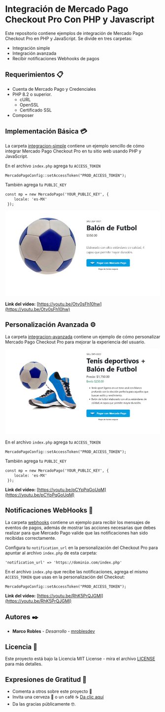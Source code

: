 # Integración de Mercado Pago Checkout Pro Con PHP y Javascript

Este repositorio contiene ejemplos de integración de Mercado Pago Checkout Pro en PHP y JavaScript. Se divide en tres carpetas:

- Integración simple
- Integración avanzada
- Recibir notificaciones Webhooks de pagos

## Requerimientos 📋

- Cuenta de Mercado Pago y Credenciales
- PHP 8.2 o superior.
  - cURL
  - OpenSSL
  - Certificado SSL
- Composer

## Implementación Básica 💳

La carpeta [integracion-simple](integracion-simple) contiene un ejemplo sencillo de cómo integrar Mercado Pago Checkout Pro en tu sitio web usando PHP y JavaScript.

En el archivo `index.php` agrega tu `ACCESS_TOKEN`

```
MercadoPagoConfig::setAccessToken("PROD_ACCESS_TOKEN");
```

También agrega tu `PUBLIC_KEY` 

```
const mp = new MercadoPago('YOUR_PUBLIC_KEY', {
    locale: 'es-MX'
 });
 ```

![Integracion simple](screenshots/integracion-simple.jpg)

**Link del vídeo:** [https://youtu.be/Otv0sFh10hw](https://youtu.be/Otv0sFh10hw)

## Personalización Avanzada ⚙️

La carpeta [integracion-avanzada](integracion-avanzada) contiene un ejemplo de cómo personalizar Mercado Pago Checkout Pro para mejorar la experiencia del usuario.

![Integracion avanzada](screenshots/integracion-avanzada.jpg)

En el archivo `index.php` agrega tu `ACCESS_TOKEN` 

```
MercadoPagoConfig::setAccessToken("PROD_ACCESS_TOKEN");
```

También agrega tu `PUBLIC_KEY`

```
const mp = new MercadoPago('YOUR_PUBLIC_KEY', {
    locale: 'es-MX'
 });
 ```

**Link del vídeo:** [https://youtu.be/pCYpPqGoUqM](https://youtu.be/pCYpPqGoUqM)

## Notificaciones WebHooks 🔔

La carpeta [webhooks](webhooks) contiene un ejemplo para recibir los mensajes de eventos de pagos, además de mostrar las acciones necesarias que debes realizar para que Mercado Pago valide que las notificaciones han sido recibidas correctamente.


Configura tu `notification_url` en la personalización del Checkout Pro para apuntar al archivo `index.php` de esta carpeta:

```
'notification_url' => 'https://dominio.com/index.php'
```

En el archivo `index.php` que recibe las notificaciones, agrega el mismo `ACCESS_TOKEN` que usas en la personalización del Checkout:

```
MercadoPagoConfig::setAccessToken("PROD_ACCESS_TOKEN");
```

**Link del vídeo:** [https://youtu.be/RhK5PrQJGMI](https://youtu.be/RhK5PrQJGMI)

 ## Autores ✒️
- **Marco Robles** - *Desarrollo* - [mroblesdev](https://github.com/mroblesdev)

## Licencia 📄

Este proyecto está bajo la Licencia MIT License - mira el archivo [LICENSE](LICENSE) para más detalles.

## Expresiones de Gratitud 🎁

* Comenta a otros sobre este proyecto 📢
* Invita una cerveza 🍺 o un café ☕ [Da clic aquí](https://www.paypal.com/paypalme/markorobles?locale.x=es_XC.) 
* Da las gracias públicamente 🤓.
